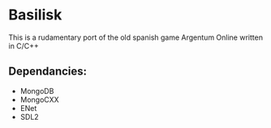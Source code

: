# Basilisk
This is a rudamentary port of the old spanish game Argentum Online written in C/C++

## Dependancies:
* MongoDB
* MongoCXX
* ENet
* SDL2

